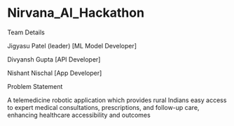 # Nirvana_AI_Hackathon

Team Details

Jigyasu Patel (leader)  [ML Model Developer]

Divyansh Gupta          [API  Developer]

Nishant Nischal         [App Developer]

Problem Statement

A telemedicine robotic application which provides rural Indians easy access to expert medical
consultations, prescriptions, and follow-up care, enhancing healthcare accessibility and outcomes


